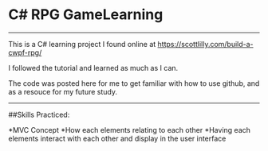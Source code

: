 # C# RPG GameLearning

---
This is a C# learning project I found online at<link> https://scottlilly.com/build-a-cwpf-rpg/ <link>

I followed the tutorial and learned as much as I can. 

The code was posted here for me to get familiar with how to use github, and as a resouce for my future study.

---

##Skills Practiced:

*MVC Concept
*How each elements relating to each other
*Having each elements interact with each other and display in the user interface

